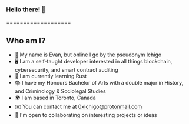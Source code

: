 ### Hello there! 👋
===================

Who am I?
---------
* 👋 My name is Evan, but online I go by the pseudonym Ichigo
* 🖥️ I am a self-taught developer interested in all things blockchain, cybersecurity, and smart contract auditing
* 🌱 I am currently learning Rust
* 📚 I have my Honours Bachelor of Arts with a double major in History, and Criminology & Sociolegal Studies
* 🌍 I am based in Toronto, Canada
* ✉️ You can contact me at [0xIchigo@protonmail.com](mailto:0xIchigo@protonmail.com)
* 🤝 I'm open to collaborating on interesting projects or ideas
